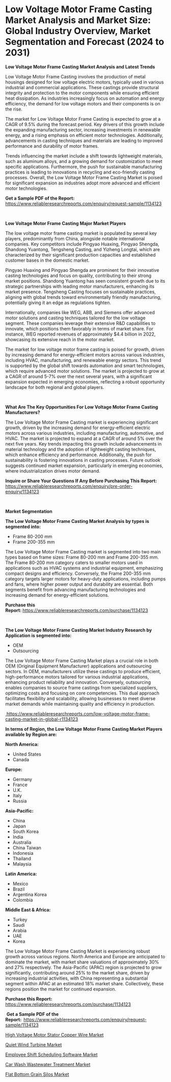 <p><h1>Low Voltage Motor Frame Casting Market Analysis and Market Size: Global Industry Overview, Market Segmentation and Forecast (2024 to 2031)</h1></p><p><strong>Low Voltage Motor Frame Casting Market Analysis and Latest Trends</strong></p>
<p><p>Low Voltage Motor Frame Casting involves the production of metal housings designed for low voltage electric motors, typically used in various industrial and commercial applications. These castings provide structural integrity and protection to the motor components while ensuring efficient heat dissipation. As industries increasingly focus on automation and energy efficiency, the demand for low voltage motors and their components is on the rise.</p><p>The market for Low Voltage Motor Frame Casting is expected to grow at a CAGR of 9.5% during the forecast period. Key drivers of this growth include the expanding manufacturing sector, increasing investments in renewable energy, and a rising emphasis on efficient motor technologies. Additionally, advancements in casting techniques and materials are leading to improved performance and durability of motor frames. </p><p>Trends influencing the market include a shift towards lightweight materials, such as aluminum alloys, and a growing demand for customization to meet specific applications. Furthermore, the push for sustainable manufacturing practices is leading to innovations in recycling and eco-friendly casting processes. Overall, the Low Voltage Motor Frame Casting Market is poised for significant expansion as industries adopt more advanced and efficient motor technologies.</p></p>
<p><strong>Get a Sample PDF of the Report:&nbsp;</strong> <a href="https://www.reliableresearchreports.com/enquiry/request-sample/1134123?utm_campaign=1333&utm_medium=2&utm_source=Github&utm_content=ia&utm_term=08102024&utm_id=low-voltage-motor-frame-casting">https://www.reliableresearchreports.com/enquiry/request-sample/1134123</a></p>
<p>&nbsp;</p>
<p><strong>Low Voltage Motor Frame Casting Major Market Players</strong></p>
<p><p>The low voltage motor frame casting market is populated by several key players, predominantly from China, alongside notable international companies. Key competitors include Pingyao Huaxing, Pingyao Shengda, Shandong Yuantong, Tengsheng Casting, and Yizheng Longtai, which are characterized by their significant production capacities and established customer bases in the domestic market.</p><p>Pingyao Huaxing and Pingyao Shengda are prominent for their innovative casting technologies and focus on quality, contributing to their strong market positions. Shandong Yuantong has seen consistent growth due to its strategic partnerships with leading motor manufacturers, enhancing its market presence. Tengsheng Casting focuses on sustainable practices, aligning with global trends toward environmentally friendly manufacturing, potentially giving it an edge as regulations tighten.</p><p>Internationally, companies like WEG, ABB, and Siemens offer advanced motor solutions and casting techniques tailored for the low voltage segment. These companies leverage their extensive R&D capabilities to innovate, which positions them favorably in terms of market share. For instance, WEG reported revenues of approximately $4.4 billion in 2022, showcasing its extensive reach in the motor market.</p><p>The market for low voltage motor frame casting is poised for growth, driven by increasing demand for energy-efficient motors across various industries, including HVAC, manufacturing, and renewable energy sectors. This trend is supported by the global shift towards automation and smart technologies, which require advanced motor solutions. The market is projected to grow at a CAGR of around 5-7% over the next several years, with a significant expansion expected in emerging economies, reflecting a robust opportunity landscape for both regional and global players.</p></p>
<p>&nbsp;</p>
<p><strong>What Are The Key Opportunities For Low Voltage Motor Frame Casting Manufacturers?</strong></p>
<p><p>The Low Voltage Motor Frame Casting market is experiencing significant growth, driven by the increasing demand for energy-efficient electric motors across various industries, including manufacturing, automotive, and HVAC. The market is projected to expand at a CAGR of around 5% over the next five years. Key trends impacting this growth include advancements in material technology and the adoption of lightweight casting techniques, which enhance efficiency and performance. Additionally, the push for sustainability is fostering innovations in casting processes. Future outlook suggests continued market expansion, particularly in emerging economies, where industrialization drives motor demand.</p></p>
<p><strong>Inquire or Share Your Questions If Any Before Purchasing This Report:</strong> <a href="https://www.reliableresearchreports.com/enquiry/pre-order-enquiry/1134123?utm_campaign=1333&utm_medium=2&utm_source=Github&utm_content=ia&utm_term=08102024&utm_id=low-voltage-motor-frame-casting">https://www.reliableresearchreports.com/enquiry/pre-order-enquiry/1134123</a></p>
<p>&nbsp;</p>
<p><strong>Market Segmentation</strong></p>
<p><strong>The Low Voltage Motor Frame Casting Market Analysis by types is segmented into:</strong></p>
<p><ul><li>Frame 80-200 mm</li><li>Frame 200-355 mm</li></ul></p>
<p><p>The Low Voltage Motor Frame Casting market is segmented into two main types based on frame sizes: Frame 80-200 mm and Frame 200-355 mm. The Frame 80-200 mm category caters to smaller motors used in applications such as HVAC systems and industrial equipment, emphasizing compact designs and efficiency. Conversely, the Frame 200-355 mm category targets larger motors for heavy-duty applications, including pumps and fans, where higher power output and durability are essential. Both segments benefit from advancing manufacturing technologies and increasing demand for energy-efficient solutions.</p></p>
<p><strong>Purchase this Report:&nbsp;</strong><a href="https://www.reliableresearchreports.com/purchase/1134123?utm_campaign=1333&utm_medium=2&utm_source=Github&utm_content=ia&utm_term=08102024&utm_id=low-voltage-motor-frame-casting">https://www.reliableresearchreports.com/purchase/1134123</a></p>
<p>&nbsp;</p>
<p><strong>The Low Voltage Motor Frame Casting Market Industry Research by Application is segmented into:</strong></p>
<p><ul><li>OEM</li><li>Outsourcing</li></ul></p>
<p><p>The Low Voltage Motor Frame Casting Market plays a crucial role in both OEM (Original Equipment Manufacturer) applications and outsourcing sectors. In OEM, manufacturers utilize these castings to produce efficient, high-performance motors tailored for various industrial applications, enhancing product reliability and innovation. Conversely, outsourcing enables companies to source frame castings from specialized suppliers, optimizing costs and focusing on core competencies. This dual approach facilitates flexibility and scalability, allowing businesses to meet diverse market demands while maintaining quality and efficiency in production.</p></p>
<p><a href="https://www.reliableresearchreports.com/low-voltage-motor-frame-casting-market-in-global-r1134123?utm_campaign=1333&utm_medium=2&utm_source=Github&utm_content=ia&utm_term=08102024&utm_id=low-voltage-motor-frame-casting">&nbsp;https://www.reliableresearchreports.com/low-voltage-motor-frame-casting-market-in-global-r1134123</a></p>
<p><strong>In terms of Region, the Low Voltage Motor Frame Casting Market Players available by Region are:</strong></p>
<p>
    <p> <strong> North America: </strong>
        <ul>
            <li>United States</li>
            <li>Canada</li>
        </ul>
        </p> 
    <p> <strong> Europe: </strong>
        <ul>
            <li>Germany</li>
            <li>France</li>
            <li>U.K.</li>
            <li>Italy</li>
            <li>Russia</li>
        </ul>
        </p> 
    <p> <strong> Asia-Pacific: </strong>
        <ul>
            <li>China</li>
            <li>Japan</li>
            <li>South Korea</li>
            <li>India</li>
            <li>Australia</li>
            <li>China Taiwan</li>
            <li>Indonesia</li>
            <li>Thailand</li>
            <li>Malaysia</li>
        </ul>
        </p> 
    <p> <strong> Latin America: </strong>
        <ul>
            <li>Mexico</li>
            <li>Brazil</li>
            <li>Argentina Korea</li>
            <li>Colombia</li>
        </ul>
        </p> 
    <p> <strong> Middle East & Africa: </strong>
        <ul>
            <li>Turkey</li>
            <li>Saudi</li>
            <li>Arabia</li>
            <li>UAE</li>
            <li>Korea</li>
        </ul>
    </p>
    </p>
<p><p>The Low Voltage Motor Frame Casting Market is experiencing robust growth across various regions. North America and Europe are anticipated to dominate the market, with market share valuations of approximately 30% and 27% respectively. The Asia-Pacific (APAC) region is projected to grow significantly, contributing around 25% to the market share, driven by increasing industrial activities, with China representing a substantial segment within APAC at an estimated 18% market share. Collectively, these regions position the market for continued expansion.</p></p>
<p><strong>Purchase this Report: </strong><a href="https://www.reliableresearchreports.com/purchase/1134123?utm_campaign=1333&utm_medium=2&utm_source=Github&utm_content=ia&utm_term=08102024&utm_id=low-voltage-motor-frame-casting">https://www.reliableresearchreports.com/purchase/1134123</a></p>
<p>&nbsp;<strong>Get a Sample PDF of the Report:&nbsp;&nbsp;</strong><a href="https://www.reliableresearchreports.com/enquiry/request-sample/1134123?utm_campaign=1333&utm_medium=2&utm_source=Github&utm_content=ia&utm_term=08102024&utm_id=low-voltage-motor-frame-casting">https://www.reliableresearchreports.com/enquiry/request-sample/1134123</a></p>
<p><strong></strong></p>
<p><p><a href="https://github.com/nathandecarvalho/Market-Research-Report-List-5/blob/main/high-voltage-motor-stator-copper-wire-market.md?utm_campaign=1333&utm_medium=2&utm_source=Github&utm_content=ia&utm_term=08102024&utm_id=low-voltage-motor-frame-casting">High Voltage Motor Stator Copper Wire Market</a></p><p><a href="https://www.linkedin.com/pulse/market-insights-global-quiet-wind-turbine-forecast-innovation-4xxde?utm_campaign=1333&utm_medium=2&utm_source=Github&utm_content=ia&utm_term=08102024&utm_id=low-voltage-motor-frame-casting">Quiet Wind Turbine Market</a></p><p><a href="https://www.linkedin.com/pulse/evolution-employee-shift-scheduling-software-market-key-shifts-jwnif?utm_campaign=1333&utm_medium=2&utm_source=Github&utm_content=ia&utm_term=08102024&utm_id=low-voltage-motor-frame-casting">Employee Shift Scheduling Software Market</a></p><p><a href="https://www.linkedin.com/pulse/global-car-wash-wastewater-treatment-industry-research-report-l0clf?utm_campaign=1333&utm_medium=2&utm_source=Github&utm_content=ia&utm_term=08102024&utm_id=low-voltage-motor-frame-casting">Car Wash Wastewater Treatment Market</a></p><p><a href="https://www.linkedin.com/pulse/global-perspectives-flat-bottom-grain-silos-market-trends-utp7e?utm_campaign=1333&utm_medium=2&utm_source=Github&utm_content=ia&utm_term=08102024&utm_id=low-voltage-motor-frame-casting">Flat Bottom Grain Silos Market</a></p></p>